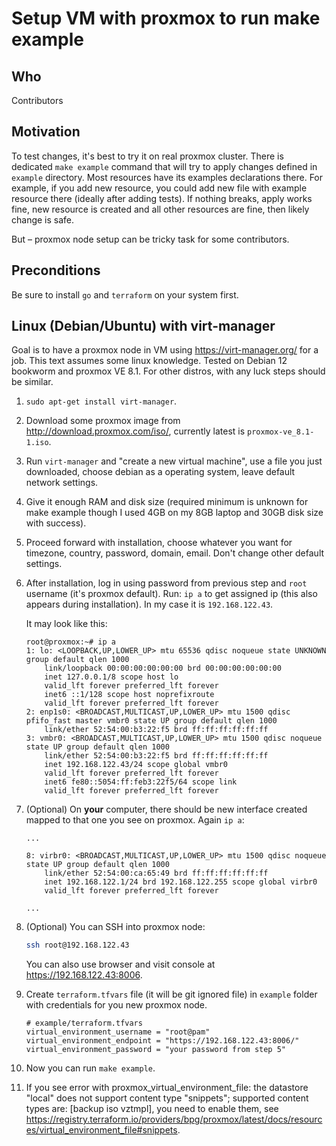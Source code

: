 # Setup VM with proxmox to run make example

## Who

Contributors

## Motivation

To test changes, it's best to try it on real proxmox cluster. There is dedicated `make example` command that will try to apply changes defined in `example` directory. Most resources have its examples declarations there. For example, if you add new resource, you could add new file with example resource there (ideally after adding tests). If nothing breaks, apply works fine, new resource is created and all other resources are fine, then likely change is safe.

But – proxmox node setup can be tricky task for some contributors.

## Preconditions

Be sure to install `go` and `terraform` on your system first.

## Linux (Debian/Ubuntu) with virt-manager

Goal is to have a proxmox node in VM using https://virt-manager.org/ for a job. This text assumes some linux knowledge. Tested on Debian 12 bookworm and proxmox VE 8.1. For other distros, with any luck steps should be similar.

1. `sudo apt-get install virt-manager`.

2. Download some proxmox image from http://download.proxmox.com/iso/, currently latest is `proxmox-ve_8.1-1.iso`.

3. Run `virt-manager` and "create a new virtual machine", use a file you just downloaded, choose debian as a operating system, leave default network settings.

4. Give it enough RAM and disk size (required minimum is unknown for make example though I used 4GB on my 8GB laptop and 30GB disk size with success).

5. Proceed forward with installation, choose whatever you want for timezone, country, password, domain, email. Don't change other default settings.

6. After installation, log in using password from previous step and `root` username (it's proxmox default). Run: `ip a` to get assigned ip (this also appears during installation). In my case it is `192.168.122.43`.

   It may look like this:

   ```
   root@proxmox:~# ip a
   1: lo: <LOOPBACK,UP,LOWER_UP> mtu 65536 qdisc noqueue state UNKNOWN group default qlen 1000
       link/loopback 00:00:00:00:00:00 brd 00:00:00:00:00:00
       inet 127.0.0.1/8 scope host lo
       valid_lft forever preferred_lft forever
       inet6 ::1/128 scope host noprefixroute
       valid_lft forever preferred_lft forever
   2: enp1s0: <BROADCAST,MULTICAST,UP,LOWER_UP> mtu 1500 qdisc pfifo_fast master vmbr0 state UP group default qlen 1000
       link/ether 52:54:00:b3:22:f5 brd ff:ff:ff:ff:ff:ff
   3: vmbr0: <BROADCAST,MULTICAST,UP,LOWER_UP> mtu 1500 qdisc noqueue state UP group default qlen 1000
       link/ether 52:54:00:b3:22:f5 brd ff:ff:ff:ff:ff:ff
       inet 192.168.122.43/24 scope global vmbr0
       valid_lft forever preferred_lft forever
       inet6 fe80::5054:ff:feb3:22f5/64 scope link
       valid_lft forever preferred_lft forever
   ```

7. (Optional) On **your** computer, there should be new interface created mapped to that one you see on proxmox. Again `ip a`:

   ```
   ...

   8: virbr0: <BROADCAST,MULTICAST,UP,LOWER_UP> mtu 1500 qdisc noqueue state UP group default qlen 1000
       link/ether 52:54:00:ca:65:49 brd ff:ff:ff:ff:ff:ff
       inet 192.168.122.1/24 brd 192.168.122.255 scope global virbr0
       valid_lft forever preferred_lft forever

   ...

   ```

8. (Optional) You can SSH into proxmox node:

   ```bash
   ssh root@192.168.122.43
   ```

   You can also use browser and visit console at https://192.168.122.43:8006.

9. Create `terraform.tfvars` file (it will be git ignored file) in `example` folder with credentials for you new proxmox node.

   ```
   # example/terraform.tfvars
   virtual_environment_username = "root@pam"
   virtual_environment_endpoint = "https://192.168.122.43:8006/"
   virtual_environment_password = "your password from step 5"

   ```

10. Now you can run `make example`.

11. If you see error with proxmox_virtual_environment_file: the datastore "local" does not support content type "snippets"; supported content types are: [backup iso vztmpl], you need to enable them, see https://registry.terraform.io/providers/bpg/proxmox/latest/docs/resources/virtual_environment_file#snippets.

